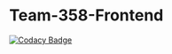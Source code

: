 # Team-358-Frontend

[![Codacy Badge](https://api.codacy.com/project/badge/Grade/79721a851f9b461f932af03618507f1a)](https://app.codacy.com/gh/BuildForSDGCohort2/Team-358-Frontend?utm_source=github.com&utm_medium=referral&utm_content=BuildForSDGCohort2/Team-358-Frontend&utm_campaign=Badge_Grade_Settings)